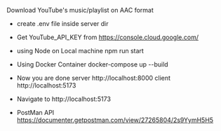 Download YouTube's music/playlist on AAC format

- create .env file inside server dir

- Get YouTube_API_KEY from
  https://console.cloud.google.com/

- using Node on Local machine
  npm run start

- Using Docker Container
  docker-compose up --build

- Now you are done
  server http://localhost:8000
  client http://localhost:5173

- Navigate to
  http://localhost:5173

- PostMan API
  https://documenter.getpostman.com/view/27265804/2s9YymH5H5
